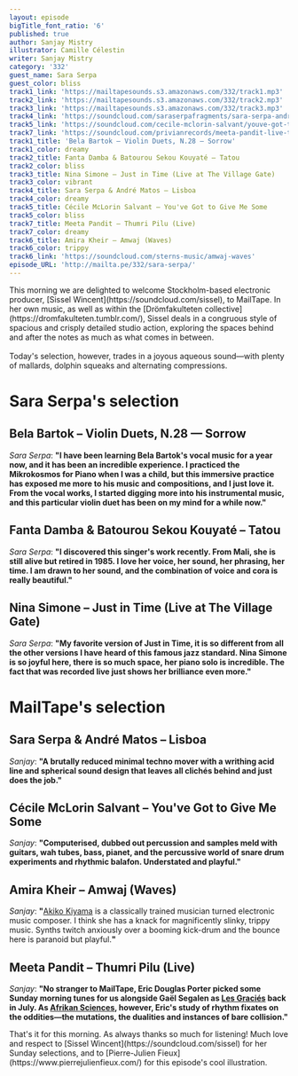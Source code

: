 ```yaml
---
layout: episode
bigTitle_font_ratio: '6'
published: true
author: Sanjay Mistry
illustrator: Camille Célestin
writer: Sanjay Mistry
category: '332'
guest_name: Sara Serpa
guest_color: bliss
track1_link: 'https://mailtapesounds.s3.amazonaws.com/332/track1.mp3'
track2_link: 'https://mailtapesounds.s3.amazonaws.com/332/track2.mp3'
track3_link: 'https://mailtapesounds.s3.amazonaws.com/332/track3.mp3'
track4_link: 'https://soundcloud.com/saraserpafragments/sara-serpa-andre-matos-lisboa'
track5_link: 'https://soundcloud.com/cecile-mclorin-salvant/youve-got-to-give-me-some'
track7_link: 'https://soundcloud.com/privianrecords/meeta-pandit-live-thumri-pilu'
track1_title: 'Bela Bartok – Violin Duets, N.28 — Sorrow'
track1_color: dreamy
track2_title: Fanta Damba & Batourou Sekou Kouyaté – Tatou
track2_color: bliss
track3_title: Nina Simone – Just in Time (Live at The Village Gate)
track3_color: vibrant
track4_title: Sara Serpa & André Matos – Lisboa
track4_color: dreamy
track5_title: Cécile McLorin Salvant – You've Got to Give Me Some
track5_color: bliss
track7_title: Meeta Pandit – Thumri Pilu (Live)
track7_color: dreamy
track6_title: Amira Kheir – Amwaj (Waves)
track6_color: trippy
track6_link: 'https://soundcloud.com/sterns-music/amwaj-waves'
episode_URL: 'http://mailta.pe/332/sara-serpa/'
---
```

<p id="introduction">This morning we are delighted to welcome Stockholm-based electronic producer, [Sissel Wincent](https://soundcloud.com/sissel), to MailTape. In her own music, as well as within the [Drömfakulteten collective](https://dromfakulteten.tumblr.com/), Sissel deals in a congruous style of spacious and crisply detailed studio action, exploring the spaces behind and after the notes as much as what comes in between. 
<br><br>
Today's selection, however, trades in a joyous aqueous sound—with plenty of mallards, dolphin squeaks and alternating compressions.</p>


# Sara Serpa's selection

## Bela Bartok – Violin Duets, N.28 — Sorrow
_Sara Serpa_: **"**I have been learning Bela Bartok's vocal music for a year now, and it has been an incredible experience. I practiced the Mikrokosmos for Piano when I was a child, but this immersive practice has exposed me more to his music and compositions, and I just love it. From the vocal works, I started digging more into his instrumental music, and this particular violin duet has been on my mind for a while now.**"**

## Fanta Damba & Batourou Sekou Kouyaté – Tatou
_Sara Serpa_: **"**I discovered this singer's work recently. From Mali, she is still alive but retired in 1985. I love her voice, her sound, her phrasing, her time. I am drawn to her sound, and the combination of voice and cora is really beautiful.**"**

## Nina Simone – Just in Time (Live at The Village Gate)
_Sara Serpa_: **"**My favorite version of Just in Time, it is so different from all the other versions I have heard of this famous jazz standard. Nina Simone is so joyful here, there is so much space, her piano solo is incredible. The fact that was recorded live just shows her brilliance even more.**"**


# MailTape's selection

## Sara Serpa & André Matos – Lisboa
_Sanjay_: **"**A brutally reduced minimal techno mover with a writhing acid line and spherical sound design that leaves all clichés behind and just does the job.**"**

## Cécile McLorin Salvant – You've Got to Give Me Some
_Sanjay_: **"**Computerised, dubbed out percussion and samples meld with guitars, wah tubes, bass, pianet, and the percussive world of snare drum experiments and rhythmic balafon. Understated and playful.**"**

## Amira Kheir – Amwaj (Waves)
_Sanjay_: **"**[Akiko Kiyama](http://akikokiyama.com/) is a classically trained musician turned electronic music composer. I think she has a knack for magnificently slinky, trippy music. Synths twitch anxiously over a booming kick-drum and the bounce here is paranoid but playful.**"**

## Meeta Pandit – Thumri Pilu (Live)
_Sanjay_: **"**No stranger to MailTape, Eric Douglas Porter picked some Sunday morning tunes for us alongside Gaël Segalen as [Les Graciés](https://www.mailta.pe/319/les-gracies/) back in July. As [Afrikan Sciences](https://soundcloud.com/afrikan-sciences), however, Eric's study of rhythm fixates on the oddities—the mutations, the dualities and instances of bare collision.**"**


<p id="outroduction">That's it for this morning. As always thanks so much for listening! Much love and respect to [Sissel Wincent](https://soundcloud.com/sissel) for her Sunday selections, and to [Pierre-Julien Fieux](https://www.pierrejulienfieux.com/) for this episode's cool illustration.</p>
